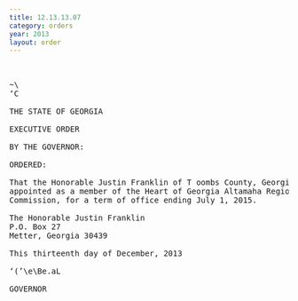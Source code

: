 ```yaml
---
title: 12.13.13.07
category: orders
year: 2013
layout: order
---
```


<pre>   

~\
‘C

THE STATE OF GEORGIA

EXECUTIVE ORDER

BY THE GOVERNOR:

ORDERED:

That the Honorable Justin Franklin of T oombs County, Georgia, is
appointed as a member of the Heart of Georgia Altamaha Regional
Commission, for a term of office ending July 1, 2015.

The Honorable Justin Franklin
P.O. Box 27
Metter, Georgia 30439

This thirteenth day of December, 2013

‘(’\e\Be.aL

GOVERNOR

</pre>
